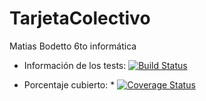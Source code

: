# TarjetaColectivo
Matias Bodetto 6to informática

* Información de los tests:
[![Build Status](https://travis-ci.org/mbodetto/TarjetaColectivo.svg?branch=master)](https://travis-ci.org/mbodetto/TarjetaColectivo)

* Porcentaje cubierto: *
[![Coverage Status](https://coveralls.io/repos/github/mbodetto/TarjetaColectivo/badge.svg?branch=master)](https://coveralls.io/github/mbodetto/TarjetaColectivo?branch=master)
